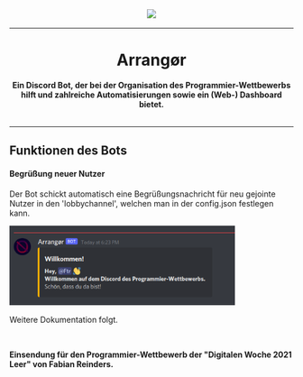 <div align="center">
    <img src="assets/Arrangør-transparent.png" width="230px" />
    <hr>
    <h1>Arrangør</h1>
    <strong>
        Ein Discord Bot, der bei der Organisation des Programmier-Wettbewerbs hilft und zahlreiche Automatisierungen sowie ein (Web-) Dashboard bietet. 
    </strong><br><br>
</div>

---

## Funktionen des Bots
#### Begrüßung neuer Nutzer
Der Bot schickt automatisch eine Begrüßungsnachricht für neu gejointe Nutzer in den 'lobbychannel', welchen man in der config.json festlegen kann.

<img width="400px" src="assets/screenshots/welcome-message.png" />

Weitere Dokumentation folgt.

<br>

**Einsendung für den Programmier-Wettbewerb der "Digitalen Woche 2021 Leer" von Fabian Reinders.**